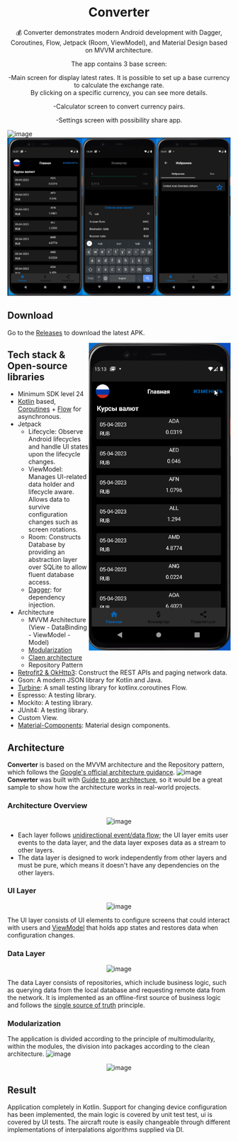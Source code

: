 <h1 align="center">Converter</h1>


<p align="center">  
💰 Converter demonstrates modern Android development with Dagger, Coroutines, Flow, Jetpack (Room, ViewModel), and Material Design based on MVVM architecture.                                                     
</br>
<p align="center">  
    The app contains 3 base screen:                                                       
</br> 
 <p align="center">  
-Main screen for display latest rates. It is possible to set up a base currency to calculate the exchange rate.                                               
</br> 
 <align="center">  
By clicking on a specific currency, you can see more details.                                                
</br> 
  <p align="center">  
    -Calculator screen to convert currency pairs.                                                     
</br> 
<p align="center">  
  -Settings screen with possibility share app.                                                    
</p>

![image](https://user-images.githubusercontent.com/106435152/230350531-48363d79-6905-46fb-829f-b07fc6df1122.png)
<img src="/preview/screenshot.png"/>


## Download
Go to the [Releases]() to download the latest APK.

<img src="/preview/preview.gif" align="right" width="320"/>


## Tech stack & Open-source libraries
- Minimum SDK level 24
- [Kotlin](https://kotlinlang.org/) based, [Coroutines](https://github.com/Kotlin/kotlinx.coroutines) + [Flow](https://kotlin.github.io/kotlinx.coroutines/kotlinx-coroutines-core/kotlinx.coroutines.flow/) for asynchronous.
- Jetpack
  - Lifecycle: Observe Android lifecycles and handle UI states upon the lifecycle changes.
  - ViewModel: Manages UI-related data holder and lifecycle aware. Allows data to survive configuration changes such as screen rotations.
  - Room: Constructs Database by providing an abstraction layer over SQLite to allow fluent database access.
  - [Dagger](https://developer.android.com/training/dependency-injection/dagger-basics): for dependency injection.
- Architecture
  - MVVM Architecture (View - DataBinding - ViewModel - Model)
  - [Modularization](https://developer.android.com/topic/modularization)
  - [Claen architecture](https://github.com/android10/Android-CleanArchitecture)
  - Repository Pattern
- [Retrofit2 & OkHttp3](https://github.com/square/retrofit): Construct the REST APIs and paging network data.
-  Gson: A modern JSON library for Kotlin and Java.
- [Turbine](https://github.com/cashapp/turbine): A small testing library for kotlinx.coroutines Flow.
- Espresso: A testing library.
- Mockito: A testing library.
- JUnit4: A testing library.
- Custom View.
- [Material-Components](https://github.com/material-components/material-components-android): Material design components.

## Architecture

**Converter** is based on the MVVM architecture and the Repository pattern, which follows the [Google's official architecture guidance](https://developer.android.com/topic/architecture).
![image](https://user-images.githubusercontent.com/106435152/230314584-e727242a-5368-4a93-923e-351358bd1438.png)
**Converter** was built with [Guide to app architecture](https://developer.android.com/topic/architecture), so it would be a great sample to show how the architecture works in real-world projects.

### Architecture Overview

<div align="center">
  <img src="https://user-images.githubusercontent.com/106435152/230343649-69f0dcde-7816-4d7f-bdc1-882f6520cbc2.png" alt="image">
</div>

- Each layer follows [unidirectional event/data flow](https://developer.android.com/topic/architecture/ui-layer#udf); the UI layer emits user events to the data layer, and the data layer exposes data as a stream to other layers.
- The data layer is designed to work independently from other layers and must be pure, which means it doesn't have any dependencies on the other layers.

### UI Layer

<div align="center">
  <img src="https://user-images.githubusercontent.com/106435152/230344293-f967b003-8d24-49a9-b3b9-5c9190cdd649.png" alt="image">
</div>

The UI layer consists of UI elements to configure screens that could interact with users and [ViewModel](https://developer.android.com/topic/libraries/architecture/viewmodel) that holds app states and restores data when configuration changes.

### Data Layer

<div align="center">
  <img src="https://user-images.githubusercontent.com/106435152/230344569-dce3905f-4851-4548-bf84-9d9ac2c47e83.png" alt="image">
</div>

The data Layer consists of repositories, which include business logic, such as querying data from the local database and requesting remote data from the network. It is implemented as an offline-first source of business logic and follows the [single source of truth](https://en.wikipedia.org/wiki/Single_source_of_truth) principle.<br>


### Modularization

The application is divided according to the principle of multimodularity, within the modules, the division into packages according to the clean architecture.
![image](https://user-images.githubusercontent.com/106435152/230303989-b5872f78-32b7-4846-b339-500d28e5f74d.png)

<div align="center">
  <img src="https://user-images.githubusercontent.com/106435152/230323078-f8cd58b9-0f86-4da8-b4e8-e10068770f43.png" alt="image">
</div>

## Result
Application completely in Kotlin. Support for changing device configuration has been implemented, the main logic is covered by unit test test, ui is covered by UI tests. The aircraft route is easily changeable through different implementations of interpalations algorithms supplied via DI.
